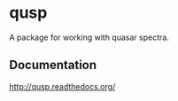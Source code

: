 qusp
====

A package for working with quasar spectra.


Documentation
-------------

http://qusp.readthedocs.org/
